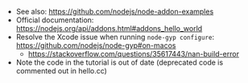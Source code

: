 * See also: https://github.com/nodejs/node-addon-examples
* Official documentation: https://nodejs.org/api/addons.html#addons_hello_world
* Resolve the Xcode issue when running `node-gyp configure`: https://github.com/nodejs/node-gyp#on-macos
    * https://stackoverflow.com/questions/35617443/nan-build-error
* Note the code in the tutorial is out of date (deprecated code is commented out in hello.cc)